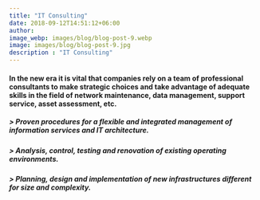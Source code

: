 ```yaml
---
title: "IT Consulting"
date: 2018-09-12T14:51:12+06:00
author:
image_webp: images/blog/blog-post-9.webp
image: images/blog/blog-post-9.jpg
description : "IT Consulting"
---
```


#### In the new era it is vital that companies rely on a team of professional consultants to make strategic choices and take advantage of adequate skills in the field of network maintenance, data management, support service, asset assessment, etc.

##### > Proven procedures for a flexible and integrated management of information services and IT architecture.
> 
##### > Analysis, control, testing and renovation of existing operating environments.
> 
##### > Planning, design and implementation of new infrastructures different for size and complexity.
